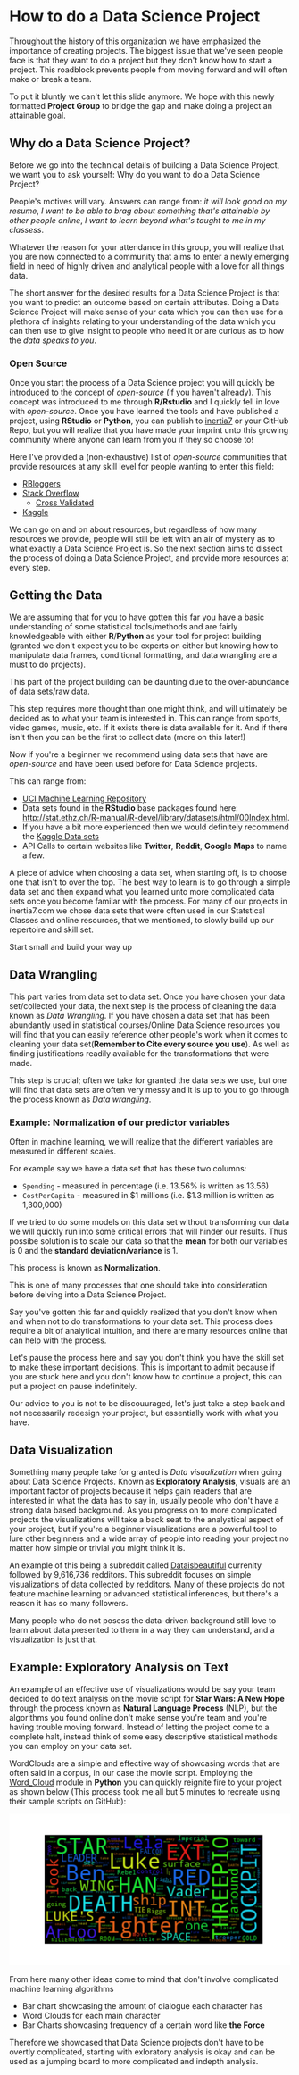 # How to do a Data Science Project 

Throughout the history of this organization we have emphasized the importance of creating projects. The biggest issue that we've seen people face is that they want to do a project but they don't know how to start a project. This roadblock prevents people from moving forward and will often make or break a team. 

To put it bluntly we can't let this slide anymore. We hope with this newly formatted **Project Group** to bridge the gap and make doing a project an attainable goal. 

## Why do a Data Science Project?
 
Before we go into the technical details of building a Data Science Project, we want you to ask yourself: Why do you want to do a Data Science Project?

People's motives will vary. Answers can range from: *it will look good on my resume*, *I want to be able to brag about something that's attainable by other people online*, *I want to learn beyond what's taught to me in my classess*. 

Whatever the reason for your attendance in this group, you will realize that you are now connected to a community that aims to enter a newly emerging field in need of highly driven and analytical people with a love for all things data.

The short answer for the desired results for a Data Science Project  is that you want to predict an outcome based on certain attributes. Doing a Data Science Project will make sense of your data which you can then use for a plethora of insights relating to your understanding of the data which you can then use to give insight to people who need it or are curious as to how the *data speaks to you*. 

### Open Source
Once you start the process of a Data Science project you will quickly be introduced to the concept of *open-source* (if you haven't already). This concept was introduced to me through **R/Rstudio** and I quickly fell in love with *open-source*. Once you have learned the tools and have published a project, using **RStudio** or **Python**, you can publish to [inertia7](http://www.inertia7.com/) or your GitHub Repo, but you will realize that you have made your imprint unto this growing community where anyone can learn from you if they so choose to! 

Here I've provided a (non-exhaustive) list of *open-source* communities that provide resources at any skill level for people wanting to enter this field:

- [RBloggers](https://www.r-bloggers.com/)
- [Stack Overflow](http://stackoverflow.com/)
	- [Cross Validated](http://stats.stackexchange.com/)
- [Kaggle](https://www.kaggle.com/)

We can go on and on about resources, but regardless of how many resources we provide, people will still be left with an air of mystery as to what exactly a Data Science Project is. So the next section aims to dissect the process of doing a Data Science Project, and provide more resources at every step. 

## Getting the Data

We are assuming that for you to have gotten this far you have a basic understanding of some statistical tools/methods and are fairly knowledgeable with either **R**/**Python** as your tool for project building (granted we don't expect you to be experts on either but knowing how to manipulate data frames, conditional formatting, and data wrangling are a must to do projects).

This part of the project building can be daunting due to the over-abundance of data sets/raw data. 

This step requires more thought than one might think, and will ultimately be decided as to what your team is interested in. This can range from sports, video games, music, etc. If it exists there is data available for it. And if there isn't then you can be the first to collect data (more on this later!)

Now if you're a beginner we recommend using data sets that have are *open-source* and have been used before for Data Science projects. 

This can range from:
- [UCI Machine Learning Repository](https://archive.ics.uci.edu/ml/datasets.html) 
- Data sets found in the **RStudio** base packages found here: http://stat.ethz.ch/R-manual/R-devel/library/datasets/html/00Index.html. 
- If you have a bit more experienced then we would definitely recommend the [Kaggle Data sets](https://www.kaggle.com/datasets)
- API Calls to certain websites like **Twitter**, **Reddit**, **Google Maps** to name a few.

A piece of advice when choosing a data set, when starting off, is to choose one that isn't to over the top. The best way to learn is to go through a simple data set and then expand what you learned unto more complicated data sets once you become familar with the process. For many of our projects in inertia7.com we chose data sets that were often used in our Statstical Classes and online resources, that we mentioned, to slowly build up our repertoire and skill set. 

Start small and build your way up

## Data Wrangling

This part varies from data set to data set. Once you have chosen your data set/collected your data, the next step is the process of cleaning the data known as *Data Wrangling*. If you have chosen a data set that has been abundantly used in statistical courses/Online Data Science resources you will find that you can easily reference other people's work when it comes to cleaning your data set(**Remember to Cite every source you use**). As well as finding justifications readily available for the transformations that were made.  

This step is crucial; often we take for granted the data sets we use, but one will find that data sets are often very messy and it is up to you to go through the process known as *Data wrangling*. 

### Example: Normalization of our predictor variables
Often in machine learning, we will realize that the different variables are measured in different scales. 

For example say we have a data set that has these two columns: 

- `Spending` - measured in percentage (i.e. 13.56% is written as 13.56)
- `CostPerCapita` - measured in $1 millions (i.e. $1.3 million is written as 1,300,000) 

If we tried to do some models on this data set without transforming our data we will quickly run into some critical errors that will hinder our results. Thus possibe solution is to scale our data so that the **mean** for both our variables is 0 and the **standard deviation/variance** is 1. 

This process is known as **Normalization**.

This is one of many processes that one should take into consideration before delving into a Data Science Project. 

Say you've gotten this far and quickly realized that you don't know when and when not to do transformations to your data set. This process does require a bit of analytical intuition, and there are many resources online that can help with the process. 

Let's pause the process here and say you don't think you have the skill set to make these important decisions. This is important to admit because if you are stuck here and you don't know how to continue a project, this can put a project on pause indefinitely. 

Our advice to you is not to be discouuraged, let's just take a step back and not necessarily redesign your project, but essentially work with what you have. 

## Data Visualization
Something many people take for granted is *Data visualization* when going about Data Science Projects. Known as **Exploratory Analysis**, visuals are an important factor of projects because it helps gain readers that are interested in what the data has to say in, usually people who don't have a strong data based background. As you progress on to more complicated projects the visualizations will take a back seat to the analystical aspect of your project, but if you're a beginner visualizations are a powerful tool to lure other beginners and a wide array of people into reading your project no matter how simple or trivial you might think it is. 

An example of this being a subreddit called [Dataisbeautiful](https://www.reddit.com/r/dataisbeautiful/) currenlty followed by 9,616,736 redditors. This subreddit focuses on simple visualizations of data collected by redditors. Many of these projects do not feature machine learning or advanced statistical inferences, but there's a reason it has so many followers. 

Many people who do not posess the data-driven background still love to learn about data presented to them in a way they can understand, and a visualization is just that. 

## Example: Exploratory Analysis on Text
An example of an effective use of visualizations would be say your team decided to do text analysis on the movie script for **Star Wars: A New Hope** through the process known as **Natural Language Process** (NLP), but the algorithms you found online don't make sense you're team and you're having trouble moving forward. Instead of letting the project come to a complete halt, instead think of some easy descriptive statistical methods you can employ on your data set. 

WordClouds are a simple and effective way of showcasing words that are often said in a corpus, in our case the movie script. Employing the [Word_Cloud](https://github.com/amueller/word_cloud) module in **Python** you can quickly reignite fire to your project as shown below (This process took me all but 5 minutes to recreate using their sample scripts on GitHub):

<img src='examples/wordCloud.png'>

From here many other ideas come to mind that don't involve complicated machine learning algorithms

- Bar chart showcasing the amount of dialogue each character has
- Word Clouds for each main character
- Bar Charts showcasing frequency of a certain word like **the Force**

Therefore we showcased that Data Science projects don't have to be overtly complicated, starting with exloratory analysis is okay and can be used as a jumping board to more complicated and indepth analysis. 